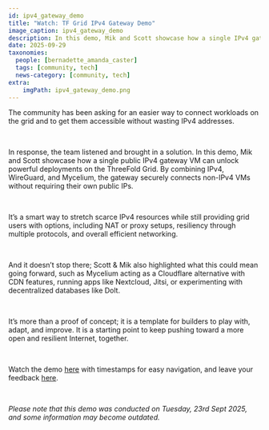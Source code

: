 ```yaml
---
id: ipv4_gateway_demo
title: "Watch: TF Grid IPv4 Gateway Demo"
image_caption: ipv4_gateway_demo
description: In this demo, Mik and Scott showcase how a single IPv4 gateway VM can bridge non-IPv4 workloads to the public internet, enabling scalable and flexible setups for builders.
date: 2025-09-29
taxonomies:
  people: [bernadette_amanda_caster]
  tags: [community, tech]
  news-category: [community, tech]
extra:
    imgPath: ipv4_gateway_demo.png
---
```


The community has been asking for an easier way to connect workloads on the grid and to get them accessible without wasting IPv4 addresses.

<br/>

In response, the team listened and brought in a solution. In this demo, Mik and Scott showcase how a single public IPv4 gateway VM can unlock powerful deployments on the ThreeFold Grid. By combining IPv4, WireGuard, and Mycelium, the gateway securely connects non-IPv4 VMs without requiring their own public IPs.

<br/>

It’s a smart way to stretch scarce IPv4 resources while still providing grid users with options, including NAT or proxy setups, resiliency through multiple protocols, and overall efficient networking.

<br/>

And it doesn’t stop there; Scott & Mik also highlighted what this could mean going forward, such as Mycelium acting as a Cloudflare alternative with CDN features, running apps like Nextcloud, Jitsi, or experimenting with decentralized databases like Dolt.

<br/>

It’s more than a proof of concept; it is a template for builders to play with, adapt, and improve. It is a starting point to keep pushing toward a more open and resilient Internet, together.

<br/>

Watch the demo [here](https://www.youtube.com/watch?v=L36FbD3oY2s) with timestamps for easy navigation, and leave your feedback [here](https://forum.threefold.io/t/watch-tf-grid-ipv4-gateway-demo/4640).

<br/>

*Please note that this demo was conducted on Tuesday, 23rd Sept 2025, and some information may become outdated.*
